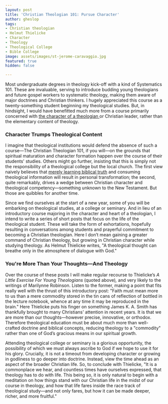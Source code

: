 ```yaml
---
layout: post
title: 'Christian Theologian 101: Pursue Character'
author: gheslop
tags:
- Christian theologian
- Helmut Thielicke
- Character
- Theology
- Theological College
- Bible College
image: assets/images/st-jerome-caravaggio.jpg
featured: true
hidden: false

---
```

Most undergraduate degrees in theology kick-off with a kind of Systematics 101. These are invaluable, serving to introduce budding young theologians and future gospel workers to systematic theology, making them aware of major doctrines and Christian thinkers. I hugely appreciated this course as a twenty-something student beginning my theological studies. But, in hindsight, I would have benefitted much more from a course primarily concerned with [the character of a theologian ](https://africa.thegospelcoalition.org/reviews/charitable-writing-is-about-character-not-style/ "Character formation")or Christian leader, rather than the elementary content of theology.

### Character Trumps Theological Content

I imagine that theological institutions would defend the absence of such a course—The Christian Theologian 101, if you will—on the grounds that spiritual maturation and character formation happen over the course of their students' studies. Others might go further, insisting that this is simply not the responsibility of a theological college but the local church. The first view naively believes that [merely learning biblical truth](https://rekindle.co.za/content/2021-04-14-bible-believing-1-thessalonians "On being 'Bible believing'") and consuming theological information will result in personal transformation; the second, quite remarkably, drives a wedge between Christian character and theological competency—something unknown to the New Testament. But those are quibbles for another time.

Since we find ourselves at the start of a new year, some of you will be embarking on theological studies, at a college or seminary. And in lieu of an introductory course majoring in the character and heart of a theologian, I intend to write a series of short posts that focus on the life of the theological student. These will take the form of exhortations, hopefully resulting in conversations among students and prayerful commitment to becoming a Christian theologian. Here I don’t mean gaining a greater command of Christian theology, but growing in Christian character while studying theology. As Helmut Thielicke writes, "A theological thought can breathe only in the atmosphere of dialogue with God."

### You're More Than Your Thoughts—And Theology

Over the course of these posts I will make regular recourse to Thielicke’s _A Little Exercise For Young Theologians_ (quoted above)_,_ and very likely to the writings of Marilynne Robinson. Listen to the former, making a point that fits really well with the thrust of this introductory post: "Faith must mean more to us than a mere commodity stored in the tin cans of reflection of bottled in the lecture notebook, whence at any time it may be reproduced in the brain." Here Thielicke puts his finger on something James K. A. Smith has thankfully brought to many Christians' attention in recent years. It is that we are more than our thoughts—however precise, innovative, or orthodox. Therefore theological education must be about much more than well-crafted doctrine and biblical concepts, reducing theology to a "commodity" rather than one of God’s gracious means in our spiritual growth.

Attending theological college or seminary is a glorious opportunity, the possibility of which we must always ascribe to God if we hope to use it for his glory. Crucially, it is not a timeout from developing character or growing in godliness to go deeper into doctrine. Instead, view the time ahead as an aspect of the broader Christian life. So, to conclude with Thielicke, "It is a commonplace we hear, and countless times have ourselves expressed, that theology has to do with life. This being so, it is only natural to begin with a meditation on how things stand with our Christian life in the midst of our course in theology, and how that life fares inside the race track of theological study—and not only fares, but how it can be made deeper, richer, and more fruitful."